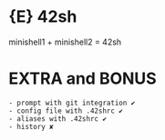# {E} 42sh

minishell1 + minishell2 = 42sh

# EXTRA and BONUS
```
- prompt with git integration ✔
- config file with .42shrc ✔
- aliases with .42shrc ✔
- history ✘
```
